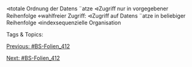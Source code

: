 ⊲totale Ordnung der Datens ¨atze
⊲Zugriﬀ nur in vorgegebener Reihenfolge
⋄wahlfreier Zugriﬀ:
⊲Zugriﬀ auf Datens ¨atze in beliebiger Reihenfolge
⊲indexsequenzielle Organisation

   Tags & Topics:
   

[Previous: #BS-Folien_412](BS-Folien_412.md)

[Next: #BS-Folien_412](BS-Folien_412.md)